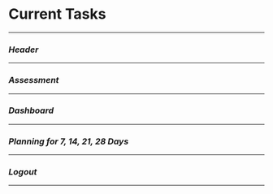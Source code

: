 # Current Tasks

---

### *Header*

---

### *Assessment*

---

### *Dashboard*

---

### *Planning for 7, 14, 21, 28 Days*

---

### *Logout*

---
